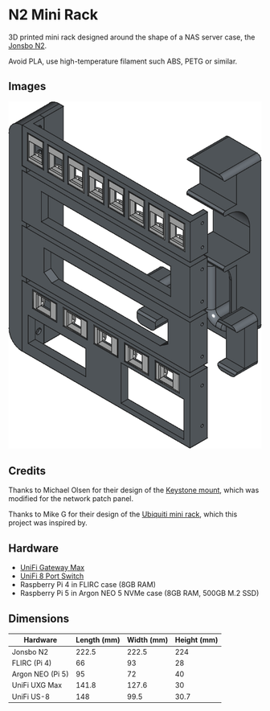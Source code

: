 # N2 Mini Rack

3D printed mini rack designed around the shape of a NAS server case,
the [Jonsbo N2](https://www.jonsbo.com/en/products/N2White.html).

Avoid PLA, use high-temperature filament such ABS, PETG or similar.

## Images

![Isometric](./N2-Mini-Rack-Isometric.webp)

## Credits

Thanks to Michael Olsen for their design of the
[Keystone mount](https://www.printables.com/model/236975-keystone-panel-mount),
which was modified for the network patch panel.

Thanks to Mike G for their design of the
[Ubiquiti mini rack](https://www.printables.com/model/300940-ubiquiti-mini-rack),
which this project was inspired by.

## Hardware

- [UniFi Gateway Max](https://store.ui.com/us/en/products/uxg-max)
- [UniFi 8 Port Switch](https://store.ui.com/us/en/products/us-8-60w)
- Raspberry Pi 4 in FLIRC case (8GB RAM)
- Raspberry Pi 5 in Argon NEO 5 NVMe case (8GB RAM, 500GB M.2 SSD)

## Dimensions

| Hardware          | Length (mm) | Width (mm) | Height (mm) |
|-------------------|-------------|------------|-------------|
| Jonsbo N2         |       222.5 |      222.5 |         224 |
| FLIRC (Pi 4)      |          66 |         93 |          28 |
| Argon NEO (Pi 5)  |          95 |         72 |          40 |
| UniFi UXG Max     |       141.8 |      127.6 |          30 |
| UniFi US-8        |         148 |       99.5 |        30.7 |
